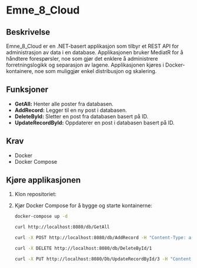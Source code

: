 # Emne_8_Cloud

## Beskrivelse

Emne_8_Cloud er en .NET-basert applikasjon som tilbyr et REST API for administrasjon av data i en database. 
Applikasjonen bruker MediatR for å håndtere forespørsler, noe som gjør det enklere å administrere forretningslogikk og separasjon av lagene. 
Applikasjonen kjøres i Docker-kontainere, noe som muliggjør enkel distribusjon og skalering.

## Funksjoner

* **GetAll:** Henter alle poster fra databasen.
* **AddRecord:** Legger til en ny post i databasen.
* **DeleteById:** Sletter en post fra databasen basert på ID.
* **UpdateRecordById:** Oppdaterer en post i databasen basert på ID.

## Krav

* Docker
* Docker Compose

## Kjøre applikasjonen

1. Klon repositoriet:

2. Kjør Docker Compose for å bygge og starte kontainerne:

   ```bash
   docker-compose up -d
   
   curl http://localhost:8080/db/GetAll
   
   curl -X POST http://localhost:8080/db/AddRecord -H "Content-Type: application/json" -d "{\"Titel\": \"value\", \"Description\": \"value\"}"
   
   curl -X DELETE http://localhost:8080/db/DeleteById/1
   
   curl -X PUT http://localhost:8080/Db/UpdateRecordById/3 -H "Content-Type: application/json" -d "{\"Titel\": \"new_value1\", \"Description\": \"new_value2\"}"

   
